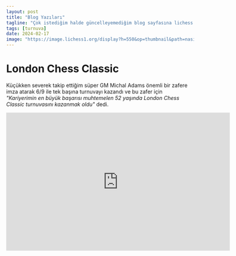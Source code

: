 ```yaml
---
layout: post
title: "Blog Yazıları"
tagline: "Çok istediğim halde güncelleyemediğim blog sayfasına lichess'teki çalışmaları eklemek istedim."
tags: [turnuva]
date: 2024-02-17
image: "https://image.lichess1.org/display?h=550&op=thumbnail&path=nasil:ublog:ENSKuhwG:82h5F5sO.png&w=880&sig=28068f824cb0dbaaf616dc221bb510fa0e6048c7"
---
```

# London Chess Classic

Küçükken severek takip ettiğim süper GM Michal Adams önemli bir zafere imza atarak 6/9 ile tek başına turnuvayı kazandı ve bu zafer için _"Kariyerimin en büyük başarısı muhtemelen 52 yaşında London Chess Classic turnuvasını kazanmak oldu"_ dedi.  

<iframe width="600" height="371" src="https://lichess.org/study/embed/BR7gZIqE/EoVCbyBM" frameborder=0></iframe>
